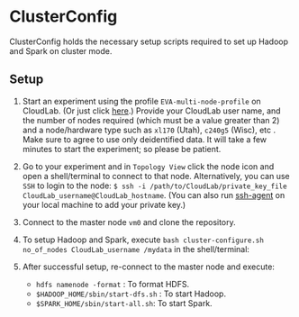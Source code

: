 # ClusterConfig

ClusterConfig holds the necessary setup scripts required to set up Hadoop and Spark on cluster mode.

## Setup
1. Start an experiment using the profile `EVA-multi-node-profile` on CloudLab. (Or just click [here](https://www.cloudlab.us/p/EVA-public/EVA-multi-node-profile).)
Provide your CloudLab user name, and the number of nodes required (which must be a value greater than 2) and a node/hardware type such as `xl170` (Utah), `c240g5` (Wisc), etc . Make sure to agree to use only deidentified data.
It will take a few minutes to start the experiment; so please be patient.

2. Go to your experiment and in `Topology View` click the node icon and open a shell/terminal to connect to that node.
Alternatively, you can use `SSH` to login to the node: `$ ssh -i /path/to/CloudLab/private_key_file  CloudLab_username@CloudLab_hostname`.
(You can also run [ssh-agent](https://www.ssh.com/ssh/agent) on your local machine to add your private key.)

3. Connect to the master node `vm0` and clone the repository. 

4. To setup Hadoop and Spark, execute `bash cluster-configure.sh no_of_nodes CloudLab_username /mydata` in the shell/terminal:

5. After successful setup, re-connect to the master node and execute:
    * `hdfs namenode -format` : To format HDFS.
    * `$HADOOP_HOME/sbin/start-dfs.sh` : To start Hadoop.
    * `$SPARK_HOME/sbin/start-all.sh`: To start Spark.
